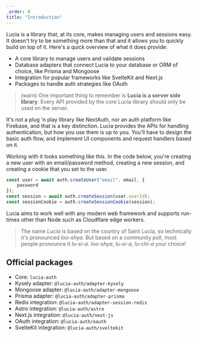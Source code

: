 ```yaml
---
_order: 0
title: "Introduction"
---
```


Lucia is a library that, at its core, makes managing users and sessions easy. It doesn't try to be something more than that and it allows you to quickly build on top of it. Here's a quick overview of what it does provide:

- A core library to manage users and validate sessions
- Database adapters that connect Lucia to your database or ORM of choice, like Prisma and Mongoose
- Integration for popular frameworks like SvelteKit and Next.js
- Packages to handle auth strategies like OAuth

> (warn) One important thing to remember is **Lucia is a server side library**. Every API provided by the core Lucia library should only be used on the server.

It's not a plug 'n play library like NextAuth, nor an auth platform like Firebase, and that is a key distinction. Lucia provides the APIs for handling authentication, but how you use them is up to you. You'll have to design the basic auth flow, and implement UI components and request handlers based on it.

Working with it looks something like this. In the code below, you're creating a new user with an email/password method, creating a new session, and creating a cookie that you set to the user.

```ts
const user = await auth.createUser("email", email, {
	password
});
const session = await auth.createSession(user.userId);
const sessionCookie = auth.createSessionCookie(session);
```

Lucia aims to work well with any modern web framework and supports run-times other than Node such as Cloudflare edge workers.

> The name _Lucia_ is based on the country of Saint Lucia, so technically it's pronounced _loo-shya_. But based on a community poll, most people pronounce it _lu-si-a_. _loo-shya_, _lu-si-a_, _lu-chi-a_ your choice!

## Official packages

- Core: `lucia-auth`
- Kysely adapter: `@lucia-auth/adapter-kysely`
- Mongoose adapter: `@lucia-auth/adapter-mongoose`
- Prisma adapter: `@lucia-auth/adapter-prisma`
- Redis integration: `@lucia-auth/adapter-session-redis`
- Astro integration: `@lucia-auth/astro`
- Next.js integration: `@lucia-auth/next-js`
- OAuth integration: `@lucia-auth/oauth`
- SvelteKit integration: `@lucia-auth/sveltekit`

